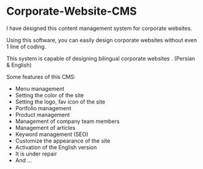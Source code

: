 # Corporate-Website-CMS

I have designed this content management system for corporate websites.

Using this software, you can easily design corporate websites without even 1 line of coding.

This system is capable of designing bilingual corporate websites . (Persian &amp; English)

Some features of this CMS: 
* Menu management 
* Setting the color of the site 
* Setting the logo, fav icon of the site 
* Portfolio management 
* Product management 
* Management of company team members 
* Management of articles
* Keyword management (SEO) 
* Customize the appearance of the site
* Activation of the English version 
* It is under repair 
* And ...
